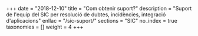 +++
date        = "2018-12-10"
title       = "Com obtenir suport?"
description = "Suport de l'equip del SIC per resolució de dubtes, incidències, integració d'aplicacions"
enllac		= "/sic-suport/"
sections    = "SIC"
no_index 	= true
taxonomies  = []
weight 		= 4
+++
